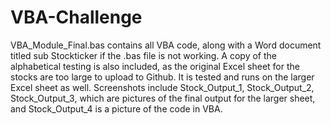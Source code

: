 # VBA-Challenge
VBA_Module_Final.bas contains all VBA code, along with a Word document titled sub Stockticker if the .bas file is not working. A copy of the alphabetical testing is also included, as the original Excel sheet for the stocks are too large to upload to Github. It is tested and runs on the larger Excel sheet as well.
Screenshots include Stock_Output_1, Stock_Output_2, Stock_Output_3, which are pictures of the final output for the larger sheet, and Stock_Output_4 is a picture of the code in VBA.

